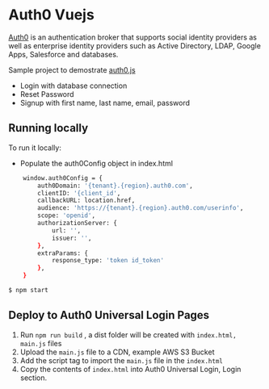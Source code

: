 # Auth0 Vuejs

[Auth0](https://auth0.com) is an authentication broker that supports social identity providers as well as enterprise identity providers such as Active Directory, LDAP, Google Apps, Salesforce and databases.

Sample project to demostrate [auth0.js](https://github.com/auth0/auth0.js) 

* Login with database connection
* Reset Password
* Signup with first name, last name, email, password

## Running locally

To run it locally:

* Populate the auth0Config object in index.html

```bash
    window.auth0Config = {
        auth0Domain: '{tenant}.{region}.auth0.com',
        clientID: '{client_id',
        callbackURL: location.href,
        audience: 'https://{tenant}.{region}.auth0.com/userinfo',
        scope: 'openid',
        authorizationServer: {
            url: '',
            issuer: '',
        },
        extraParams: {
            response_type: 'token id_token'
        },
    }
```

```bash
$ npm start
```

## Deploy to Auth0 Universal Login Pages

1. Run `npm run build` , a dist folder will be created with `index.html, main.js` files
2. Upload the `main.js` file to a CDN, example AWS S3 Bucket
3. Add the script tag to import the `main.js` file in the `index.html`
4. Copy the contents of `index.html` into Auth0 Universal Login, Login section.

